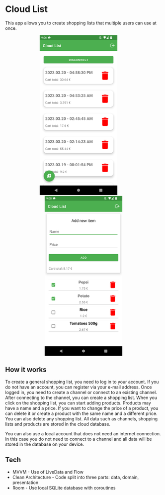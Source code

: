 # Cloud List

This app allows you to create shopping lists that multiple users can use at once.

<p align="middle">
	<img src="img/carts.png" alt="Screenshot" width="250"/>
	&nbsp; &nbsp; &nbsp; &nbsp;
	<img src="img/items.png" alt="Screenshot" width="250"/>
<p/>

## How it works

To create a general shopping list, you need to log in to your account. If you do not have an account, you can register via your e-mail address. Once logged in, you need to create a channel or connect to an existing channel. After connecting to the channel, you can create a shopping list. When you click on the shopping list, you can start adding products. Products may have a name and a price. If you want to change the price of a product, you can delete it or create a product with the same name and a different price. You can also delete any shopping list. All data such as channels, shopping lists and products are stored in the cloud database.

You can also use a local account that does not need an internet connection. In this case you do not need to connect to a channel and all data will be stored in the database on your device.

## Tech

- MVVM - Use of LiveData and Flow
- Clean Architecture - Code split into three parts: data, domain, presentation
- Room - Use local SQLite database with coroutines
